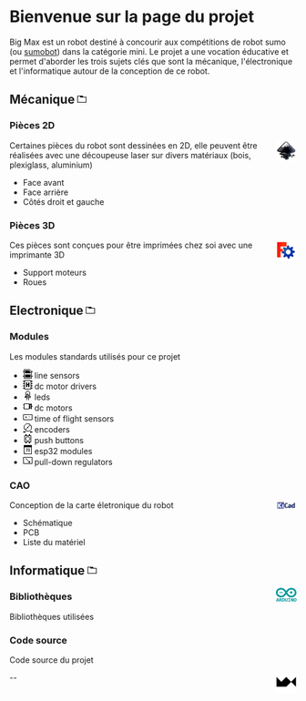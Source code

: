 # Bienvenue sur la page du projet

Big Max est un robot destiné à concourir aux compétitions de robot sumo (ou [sumobot](https://fr.wikipedia.org/wiki/Robot_sumo)) dans la catégorie mini. Le projet a une vocation éducative et permet d'aborder les trois sujets clés que sont la mécanique, l'électronique et l'informatique autour de la conception de ce robot.

## Mécanique [<img src="./img/rep.png" alt="rep">](https://github.com/maxime-hanicotte/BigMax/tree/master/mécanique)

### Pièces 2D
<img src="./img/inkscape-logo.svg" width="36" alt="inkscape" align="right">

Certaines pièces du robot sont dessinées en 2D, elle peuvent être réalisées avec une découpeuse laser sur divers matériaux (bois, plexiglass, aluminium)
* Face avant
* Face arrière
* Côtés droit et gauche

### Pièces 3D
<img src="./img/freecad-logo.png" width="36" alt="freecad" align="right">

Ces pièces sont conçues pour être imprimées chez soi avec une imprimante 3D
* Support moteurs
* Roues

## Electronique [<img src="./img/rep.png" alt="rep">](https://github.com/maxime-hanicotte/BigMax/tree/master/électronique)

### Modules

Les modules standards utilisés pour ce projet
* <img src="./img/ir.png" alt="ir"> line sensors
* <img src="./img/drv.png" alt="drv"> dc motor drivers
* <img src="./img/led.png" alt="led"> leds
* <img src="./img/mtr.png" alt="mtr"> dc motors
* <img src="./img/tof.png" alt="tof"> time of flight sensors
* <img src="./img/enc.png" alt="enc"> encoders
* <img src="./img/btn.png" alt="btn"> push buttons
* <img src="./img/esp.png" alt="esp"> esp32 modules
* <img src="./img/reg.png" alt="reg"> pull-down regulators

### CAO
<img src="./img/kicad-logo.png" width="36" alt="kicad" align="right">

Conception de la carte életronique du robot
* Schématique
* PCB
* Liste du matériel

## Informatique [<img src="./img/rep.png" alt="rep">](https://github.com/maxime-hanicotte/BigMax/tree/master/informatique)
<img src="./img/arduino-logo.svg" width="36" alt="arduino" align="right">

### Bibliothèques

Bibliothèques utilisées

### Code source

Code source du projet

<a href="https://maxime-hanicotte.github.io"><img src="./img/mx-logo.png" width="36" alt="MX" align="right"></a>



--
